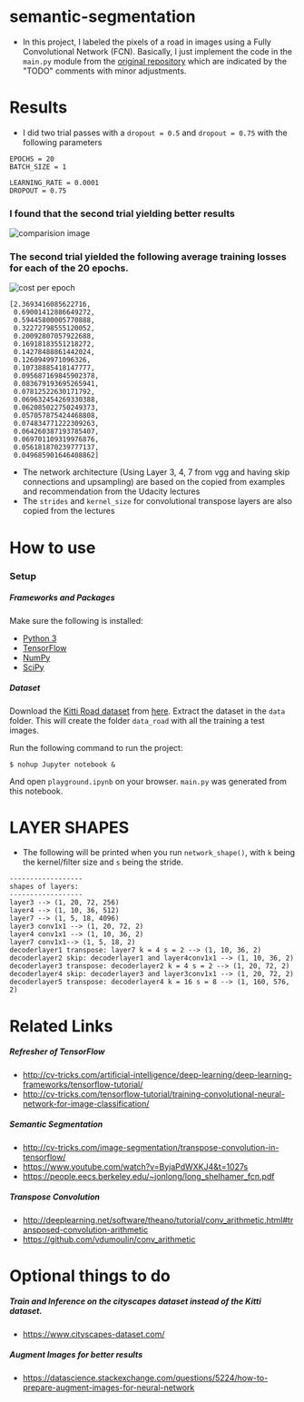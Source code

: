# semantic-segmentation
- In this project, I labeled the pixels of a road in images using a Fully Convolutional Network (FCN).
Basically, I just implement the code in the `main.py` module  from the
[original repository](https://github.com/udacity/CarND-Semantic-Segmentation/)
which are indicated by the "TODO" comments with minor adjustments. 

# Results
- I did two trial passes with a `dropout = 0.5` and `dropout = 0.75`  with the following parameters

```
EPOCHS = 20
BATCH_SIZE = 1

LEARNING_RATE = 0.0001
DROPOUT = 0.75
```
### I found that the second trial yielding better results 
![comparision image](https://github.com/mithi/semantic-segmentation/blob/master/comparison_img.png)

### The second trial yielded the following average training losses for each of the 20 epochs. 
![cost per epoch](https://github.com/mithi/semantic-segmentation/blob/master/cost_per_epoch.png)
```
[2.3693416085622716,
 0.69001412886649272,
 0.59445800005770888,
 0.32272798555120052,
 0.20092807057922688,
 0.16918183551218272,
 0.14278488861442024,
 0.1260949971096326,
 0.10738885418147777,
 0.095687169845902378,
 0.083679193695265941,
 0.07812522630171792,
 0.069632454269330388,
 0.062085022750249373,
 0.057057875424468808,
 0.074834771222309263,
 0.064260387193785407,
 0.069701109319976876,
 0.056181870239777137,
 0.049685901646408862]
```
- The network architecture (Using Layer 3, 4, 7 from vgg and having skip connections and upsampling)
are based on the copied from examples and recommendation from the Udacity lectures
- The `strides` and `kernel_size` for convolutional transpose layers are also copied from the lectures

# How to use

### Setup
##### Frameworks and Packages
Make sure the following is installed:
 - [Python 3](https://www.python.org/)
 - [TensorFlow](https://www.tensorflow.org/)
 - [NumPy](http://www.numpy.org/)
 - [SciPy](https://www.scipy.org/)

##### Dataset
Download the [Kitti Road dataset](http://www.cvlibs.net/datasets/kitti/eval_road.php) from [here](http://www.cvlibs.net/download.php?file=data_road.zip).  Extract the dataset in the `data` folder.  This will create the folder `data_road` with all the training a test images.

Run the following command to run the project:
```
$ nohup Jupyter notebook &
```
And open `playground.ipynb` on your browser. `main.py` was generated from this notebook. 

# LAYER SHAPES

- The following will be printed when you run `network_shape()`, with `k` being the kernel/filter size and `s` being the stride.
```
------------------
shapes of layers:
------------------
layer3 --> (1, 20, 72, 256)
layer4 --> (1, 10, 36, 512)
layer7 --> (1, 5, 18, 4096)
layer3 conv1x1 --> (1, 20, 72, 2)
layer4 conv1x1 --> (1, 10, 36, 2)
layer7 conv1x1--> (1, 5, 18, 2)
decoderlayer1 transpose: layer7 k = 4 s = 2 --> (1, 10, 36, 2)
decoderlayer2 skip: decoderlayer1 and layer4conv1x1 --> (1, 10, 36, 2)
decoderlayer3 transpose: decoderlayer2 k = 4 s = 2 --> (1, 20, 72, 2)
decoderlayer4 skip: decoderlayer3 and layer3conv1x1 --> (1, 20, 72, 2)
decoderlayer5 transpose: decoderlayer4 k = 16 s = 8 --> (1, 160, 576, 2)
```

# Related Links

##### Refresher of TensorFlow
- http://cv-tricks.com/artificial-intelligence/deep-learning/deep-learning-frameworks/tensorflow-tutorial/
- http://cv-tricks.com/tensorflow-tutorial/training-convolutional-neural-network-for-image-classification/

##### Semantic Segmentation
- http://cv-tricks.com/image-segmentation/transpose-convolution-in-tensorflow/
- https://www.youtube.com/watch?v=ByjaPdWXKJ4&t=1027s
- https://people.eecs.berkeley.edu/~jonlong/long_shelhamer_fcn.pdf

##### Transpose Convolution  
- http://deeplearning.net/software/theano/tutorial/conv_arithmetic.html#transposed-convolution-arithmetic
- https://github.com/vdumoulin/conv_arithmetic

# Optional things to do

##### Train and Inference on the cityscapes dataset instead of the Kitti dataset.
- https://www.cityscapes-dataset.com/

##### Augment Images for better results
- https://datascience.stackexchange.com/questions/5224/how-to-prepare-augment-images-for-neural-network


